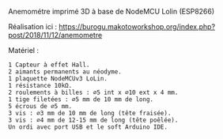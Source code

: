 Anemométre imprimé 3D à base de NodeMCU Lolin (ESP8266)

Réalisation ici : https://burogu.makotoworkshop.org/index.php?post/2018/11/12/anemometre

Matériel :

    1 Capteur à effet Hall.
    2 aimants permanents au néodyme.
    1 plaquette NodeMCUv3 LoLin.
    1 résistance 10kΩ.
    2 roulements à billes : ∅5 int x ∅10 ext x 4 mm.
    1 tige filetées : ∅5 mm de 10 mm de long.
    5 écrous de ∅5 mm.
    3 vis : ∅3 mm de 10 mm de long (tête fraisée).
    3 vis : ∅4 mm de 12-15 mm de long (tête poêlée).
    Un ordi avec port USB et le soft Arduino IDE.
